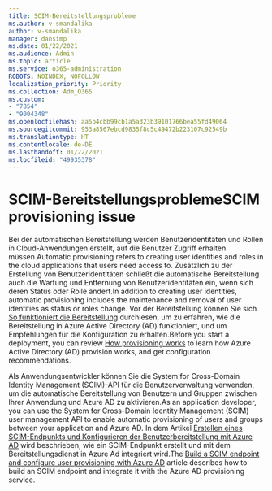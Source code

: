 ```yaml
---
title: SCIM-Bereitstellungsprobleme
ms.author: v-smandalika
author: v-smandalika
manager: dansimp
ms.date: 01/22/2021
ms.audience: Admin
ms.topic: article
ms.service: o365-administration
ROBOTS: NOINDEX, NOFOLLOW
localization_priority: Priority
ms.collection: Adm_O365
ms.custom:
- "7854"
- "9004348"
ms.openlocfilehash: aa5b4cbb99cb1a5a323b39101766bea55fd49064
ms.sourcegitcommit: 953a8567ebcd9835f8c5c49472b223107c92549b
ms.translationtype: HT
ms.contentlocale: de-DE
ms.lasthandoff: 01/22/2021
ms.locfileid: "49935378"
---
```

# <a name="scim-provisioning-issue"></a><span data-ttu-id="0a0b6-102">SCIM-Bereitstellungsprobleme</span><span class="sxs-lookup"><span data-stu-id="0a0b6-102">SCIM provisioning issue</span></span>

<span data-ttu-id="0a0b6-103">Bei der automatischen Bereitstellung werden Benutzeridentitäten und Rollen in Cloud-Anwendungen erstellt, auf die Benutzer Zugriff erhalten müssen.</span><span class="sxs-lookup"><span data-stu-id="0a0b6-103">Automatic provisioning refers to creating user identities and roles in the cloud applications that users need access to.</span></span> <span data-ttu-id="0a0b6-104">Zusätzlich zu der Erstellung von Benutzeridentitäten schließt die automatische Bereitstellung auch die Wartung und Entfernung von Benutzeridentitäten ein, wenn sich deren Status oder Rolle ändert.</span><span class="sxs-lookup"><span data-stu-id="0a0b6-104">In addition to creating user identities, automatic provisioning includes the maintenance and removal of user identities as status or roles change.</span></span> <span data-ttu-id="0a0b6-105">Vor der Bereitstellung können Sie sich [So funktioniert die Bereitstellung](https://docs.microsoft.com/azure/active-directory/app-provisioning/how-provisioning-works) durchlesen, um zu erfahren, wie die Bereitstellung in Azure Active Directory (AD) funktioniert, und um Empfehlungen für die Konfiguration zu erhalten.</span><span class="sxs-lookup"><span data-stu-id="0a0b6-105">Before you start a deployment, you can review [How provisioning works](https://docs.microsoft.com/azure/active-directory/app-provisioning/how-provisioning-works) to learn how Azure Active Directory (AD) provision works, and get configuration recommendations.</span></span>

<span data-ttu-id="0a0b6-106">Als Anwendungsentwickler können Sie die System for Cross-Domain Identity Management (SCIM)-API für die Benutzerverwaltung verwenden, um die automatische Bereitstellung von Benutzern und Gruppen zwischen Ihrer Anwendung und Azure AD zu aktivieren.</span><span class="sxs-lookup"><span data-stu-id="0a0b6-106">As an application developer, you can use the System for Cross-Domain Identity Management (SCIM) user management API to enable automatic provisioning of users and groups between your application and Azure AD.</span></span> <span data-ttu-id="0a0b6-107">In dem Artikel [Erstellen eines SCIM-Endpunkts und Konfigurieren der Benutzerbereitstellung mit Azure AD](https://docs.microsoft.com/azure/active-directory/app-provisioning/use-scim-to-provision-users-and-groups) wird beschrieben, wie ein SCIM-Endpunkt erstellt und mit dem Bereitstellungsdienst in Azure Ad integriert wird.</span><span class="sxs-lookup"><span data-stu-id="0a0b6-107">The [Build a SCIM endpoint and configure user provisioning with Azure AD](https://docs.microsoft.com/azure/active-directory/app-provisioning/use-scim-to-provision-users-and-groups) article describes how to build an SCIM endpoint and integrate it with the Azure AD provisioning service.</span></span>



